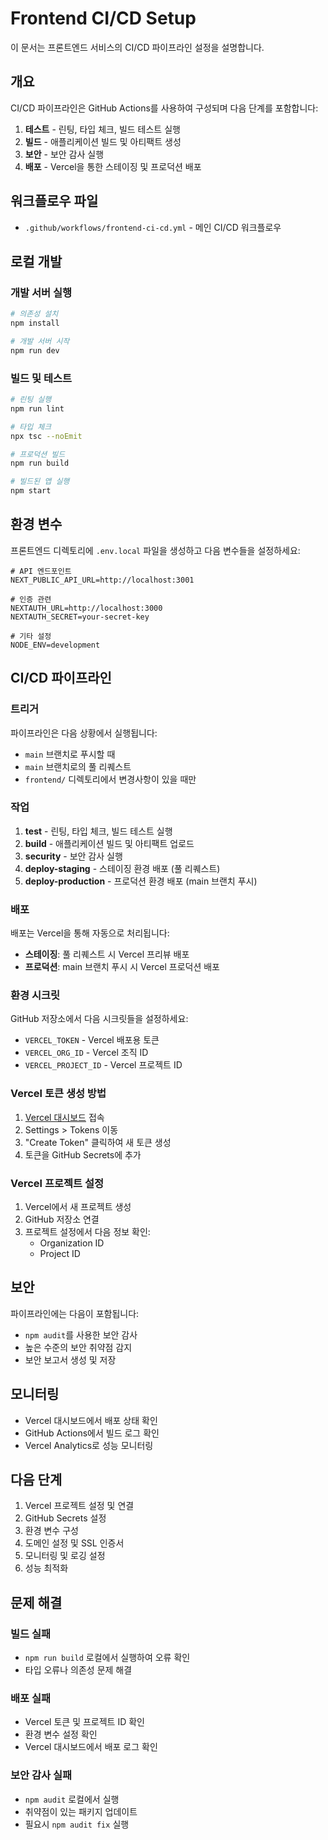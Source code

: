 # Frontend CI/CD Setup

이 문서는 프론트엔드 서비스의 CI/CD 파이프라인 설정을 설명합니다.

## 개요

CI/CD 파이프라인은 GitHub Actions를 사용하여 구성되며 다음 단계를 포함합니다:

1. **테스트** - 린팅, 타입 체크, 빌드 테스트 실행
2. **빌드** - 애플리케이션 빌드 및 아티팩트 생성
3. **보안** - 보안 감사 실행
4. **배포** - Vercel을 통한 스테이징 및 프로덕션 배포

## 워크플로우 파일

- `.github/workflows/frontend-ci-cd.yml` - 메인 CI/CD 워크플로우

## 로컬 개발

### 개발 서버 실행

```bash
# 의존성 설치
npm install

# 개발 서버 시작
npm run dev
```

### 빌드 및 테스트

```bash
# 린팅 실행
npm run lint

# 타입 체크
npx tsc --noEmit

# 프로덕션 빌드
npm run build

# 빌드된 앱 실행
npm start
```

## 환경 변수

프론트엔드 디렉토리에 `.env.local` 파일을 생성하고 다음 변수들을 설정하세요:

```env
# API 엔드포인트
NEXT_PUBLIC_API_URL=http://localhost:3001

# 인증 관련
NEXTAUTH_URL=http://localhost:3000
NEXTAUTH_SECRET=your-secret-key

# 기타 설정
NODE_ENV=development
```

## CI/CD 파이프라인

### 트리거

파이프라인은 다음 상황에서 실행됩니다:

- `main` 브랜치로 푸시할 때
- `main` 브랜치로의 풀 리퀘스트
- `frontend/` 디렉토리에서 변경사항이 있을 때만

### 작업

1. **test** - 린팅, 타입 체크, 빌드 테스트 실행
2. **build** - 애플리케이션 빌드 및 아티팩트 업로드
3. **security** - 보안 감사 실행
4. **deploy-staging** - 스테이징 환경 배포 (풀 리퀘스트)
5. **deploy-production** - 프로덕션 환경 배포 (main 브랜치 푸시)

### 배포

배포는 Vercel을 통해 자동으로 처리됩니다:

- **스테이징**: 풀 리퀘스트 시 Vercel 프리뷰 배포
- **프로덕션**: main 브랜치 푸시 시 Vercel 프로덕션 배포

### 환경 시크릿

GitHub 저장소에서 다음 시크릿들을 설정하세요:

- `VERCEL_TOKEN` - Vercel 배포용 토큰
- `VERCEL_ORG_ID` - Vercel 조직 ID
- `VERCEL_PROJECT_ID` - Vercel 프로젝트 ID

### Vercel 토큰 생성 방법

1. [Vercel 대시보드](https://vercel.com/dashboard) 접속
2. Settings > Tokens 이동
3. "Create Token" 클릭하여 새 토큰 생성
4. 토큰을 GitHub Secrets에 추가

### Vercel 프로젝트 설정

1. Vercel에서 새 프로젝트 생성
2. GitHub 저장소 연결
3. 프로젝트 설정에서 다음 정보 확인:
   - Organization ID
   - Project ID

## 보안

파이프라인에는 다음이 포함됩니다:

- `npm audit`를 사용한 보안 감사
- 높은 수준의 보안 취약점 감지
- 보안 보고서 생성 및 저장

## 모니터링

- Vercel 대시보드에서 배포 상태 확인
- GitHub Actions에서 빌드 로그 확인
- Vercel Analytics로 성능 모니터링

## 다음 단계

1. Vercel 프로젝트 설정 및 연결
2. GitHub Secrets 설정
3. 환경 변수 구성
4. 도메인 설정 및 SSL 인증서
5. 모니터링 및 로깅 설정
6. 성능 최적화

## 문제 해결

### 빌드 실패

- `npm run build` 로컬에서 실행하여 오류 확인
- 타입 오류나 의존성 문제 해결

### 배포 실패

- Vercel 토큰 및 프로젝트 ID 확인
- 환경 변수 설정 확인
- Vercel 대시보드에서 배포 로그 확인

### 보안 감사 실패

- `npm audit` 로컬에서 실행
- 취약점이 있는 패키지 업데이트
- 필요시 `npm audit fix` 실행
